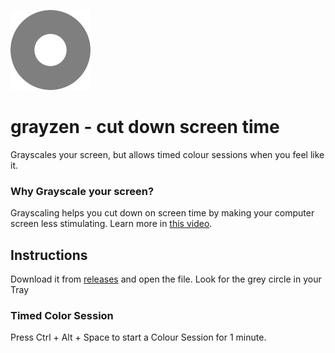 ![](images/grayzen.jpg)
# grayzen - cut down screen time

Grayscales your screen, but allows timed colour sessions when you feel like it.

### Why Grayscale your screen?
Grayscaling helps you cut down on screen time by making your computer screen less stimulating. Learn more in [this video](https://www.youtube.com/watch?v=FtqhKmotIxI).

## Instructions
Download it from [releases](https://github.com/sa-/grayzen/releases) and open the file. Look for the grey circle in your Tray

### Timed Color Session
Press Ctrl + Alt + Space to start a Colour Session for 1 minute.
